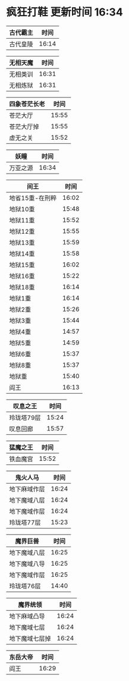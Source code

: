# 疯狂打鞋 更新时间 16:34

| 古代霸主   | 时间    |
|--------|-------|
| 古代皇陵 | 16:14 |

| 无相天魔   | 时间    |
|--------|-------|
| 无相类训 | 16:31 |
| 无相炼狱 | 16:31 |

| 四象苍茫长老   | 时间    |
|--------|-------|
| 苍茫大厅 | 15:55 |
| 苍茫大厅掉 | 15:55 |
| 虚无之关 | 15:52 |

| 妖瞳   | 时间    |
|--------|-------|
| 万亚之源 | 16:34 |

| 间王   | 时间    |
|--------|-------|
| 地省15重-在刑粹 | 16:02 |
| 地狱10重 | 15:48 |
| 地狱11重 | 15:52 |
| 地狱12重 | 15:55 |
| 地狱13重 | 15:59 |
| 地狱14重 | 15:58 |
| 地狱15重 | 16:02 |
| 地狱16重 | 15:22 |
| 地狱18重 | 16:14 |
| 地狱1重 | 16:14 |
| 地狱2重 | 15:26 |
| 地狱3重 | 15:44 |
| 地狱4重 | 14:57 |
| 地狱5重 | 14:59 |
| 地狱6重 | 15:37 |
| 地狱8重 | 15:37 |
| 地狱重 | 15:40 |
| 阎王 | 16:13 |

| 叹息之王   | 时间    |
|--------|-------|
| 玲珑塔79层 | 15:24 |
| 叹息回廊 | 15:57 |

| 猛魔之王   | 时间    |
|--------|-------|
| 铁血魔宫 | 15:52 |

| 鬼火人马   | 时间    |
|--------|-------|
| 地下麻域作层 | 16:24 |
| 地下魔域八层 | 16:24 |
| 地下魔域作层 | 16:24 |
| 玲珑塔77层 | 15:23 |

| 魔界巨兽   | 时间    |
|--------|-------|
| 地下魔域八层 | 16:25 |
| 地下魔域八导 | 16:25 |
| 地下魔域作层 | 16:25 |
| 玲珑塔76层 | 14:40 |

| 魔界统领   | 时间    |
|--------|-------|
| 地下麻域凸导 | 16:24 |
| 地下魔域七层 | 16:24 |
| 地下魔域七层掉 | 16:24 |

| 东岳大帝   | 时间    |
|--------|-------|
| 阎王 | 16:29 |